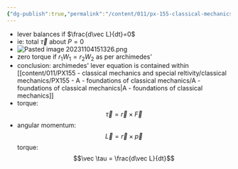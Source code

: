 ```yaml
---
{"dg-publish":true,"permalink":"/content/011/px-155-classical-mechanics-and-special-reltivity/classical-mechanics/px-155-e-circular-motion-rotation-of-bodies/px-155-e7-back-to-levers/","created":"2024-10-01T18:27:09.715+01:00","updated":"2024-11-26T19:56:30.114+00:00"}
---
```


- lever balances if $\frac{d\vec L}{dt}=0$
- ie: total $\vec\tau$ about $P=0$
- ![Pasted image 20231104151326.png](/img/user/pics/Pasted%20image%2020231104151326.png)
- zero torque if $r_{1}W_{1}=r_{2}W_{2}$ as per archimedes'
- conclusion: archimedes' lever equation is contained within [[content/011/PX155 - classical mechanics and special reltivity/classical mechanics/PX155 - A - foundations of classical mechanics/A - foundations of classical mechanics\|A - foundations of classical mechanics]]
- torque:
$$\vec \tau = \vec r \times \vec F$$
- angular momentum:
$$\vec L = \vec r \times \vec p$$
torque:
$$\vec \tau = \frac{d\vec L}{dt}$$